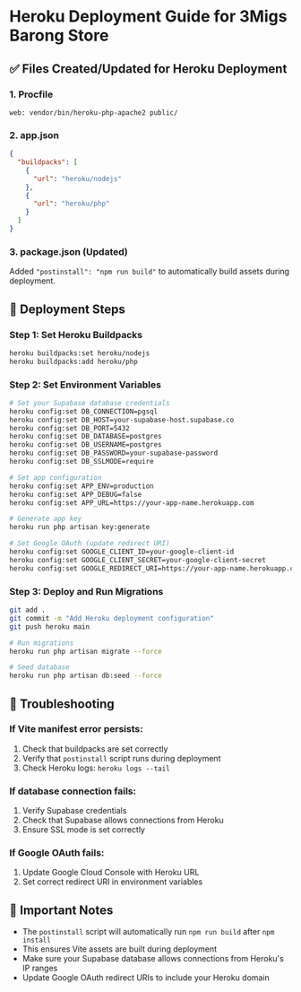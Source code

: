 # Heroku Deployment Guide for 3Migs Barong Store

## ✅ Files Created/Updated for Heroku Deployment

### 1. Procfile
```
web: vendor/bin/heroku-php-apache2 public/
```

### 2. app.json
```json
{
  "buildpacks": [
    {
      "url": "heroku/nodejs"
    },
    {
      "url": "heroku/php"
    }
  ]
}
```

### 3. package.json (Updated)
Added `"postinstall": "npm run build"` to automatically build assets during deployment.

## 🚀 Deployment Steps

### Step 1: Set Heroku Buildpacks
```bash
heroku buildpacks:set heroku/nodejs
heroku buildpacks:add heroku/php
```

### Step 2: Set Environment Variables
```bash
# Set your Supabase database credentials
heroku config:set DB_CONNECTION=pgsql
heroku config:set DB_HOST=your-supabase-host.supabase.co
heroku config:set DB_PORT=5432
heroku config:set DB_DATABASE=postgres
heroku config:set DB_USERNAME=postgres
heroku config:set DB_PASSWORD=your-supabase-password
heroku config:set DB_SSLMODE=require

# Set app configuration
heroku config:set APP_ENV=production
heroku config:set APP_DEBUG=false
heroku config:set APP_URL=https://your-app-name.herokuapp.com

# Generate app key
heroku run php artisan key:generate

# Set Google OAuth (update redirect URI)
heroku config:set GOOGLE_CLIENT_ID=your-google-client-id
heroku config:set GOOGLE_CLIENT_SECRET=your-google-client-secret
heroku config:set GOOGLE_REDIRECT_URI=https://your-app-name.herokuapp.com/auth/google/callback
```

### Step 3: Deploy and Run Migrations
```bash
git add .
git commit -m "Add Heroku deployment configuration"
git push heroku main

# Run migrations
heroku run php artisan migrate --force

# Seed database
heroku run php artisan db:seed --force
```

## 🔧 Troubleshooting

### If Vite manifest error persists:
1. Check that buildpacks are set correctly
2. Verify that `postinstall` script runs during deployment
3. Check Heroku logs: `heroku logs --tail`

### If database connection fails:
1. Verify Supabase credentials
2. Check that Supabase allows connections from Heroku
3. Ensure SSL mode is set correctly

### If Google OAuth fails:
1. Update Google Cloud Console with Heroku URL
2. Set correct redirect URI in environment variables

## 📝 Important Notes

- The `postinstall` script will automatically run `npm run build` after `npm install`
- This ensures Vite assets are built during deployment
- Make sure your Supabase database allows connections from Heroku's IP ranges
- Update Google OAuth redirect URIs to include your Heroku domain

